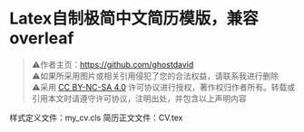 # Latex自制极简中文简历模版，兼容overleaf

> ⚠️作者主页：https://github.com/ghostdavid <br>
> ⚠️如果所采用图片或相关引用侵犯了您的合法权益，请联系我进行删除 <br>
> ⚠️采用 [CC BY-NC-SA 4.0](https://creativecommons.org/licenses/by-nc-sa/4.0/deed.zh-hans) 许可协议进行授权，著作权归作者所有。转载或引用本文时请遵守许可协议，注明出处，并包含以上声明内容 <br>

样式定义文件：my_cv.cls 
简历正文文件：CV.tex <br>

